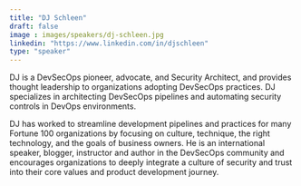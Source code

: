 ```yaml
---
title: "DJ Schleen"
draft: false
image : images/speakers/dj-schleen.jpg
linkedin: "https://www.linkedin.com/in/djschleen"
type: "speaker"
---
```


DJ is a DevSecOps pioneer, advocate, and Security Architect, and
provides thought leadership to organizations adopting DevSecOps
practices. DJ specializes in architecting DevSecOps pipelines and
automating security controls in DevOps environments.

DJ has worked to streamline development pipelines and practices for
many Fortune 100 organizations by focusing on culture, technique, the
right technology, and the goals of business owners. He is an
international speaker, blogger, instructor and author in the DevSecOps
community and encourages organizations to deeply integrate a culture
of security and trust into their core values and product development
journey.

